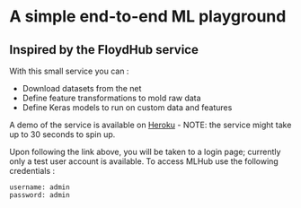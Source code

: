 # A simple end-to-end ML playground

## Inspired by the FloydHub service

With this small service you can :

* Download datasets from the net
* Define feature transformations to mold raw data 
* Define Keras models to run on custom data and features

A demo of the service is available on [Heroku](http://mfh-demo.herokuapp.com) - NOTE: the service might take up to 30 seconds to spin up.

Upon following the link above, you will be taken to a login page; currently only a test user account is available. To access
MLHub use the following credentials :

    username: admin
    password: admin
